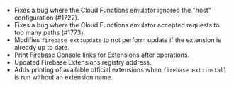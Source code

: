 * Fixes a bug where the Cloud Functions emulator ignored the "host" configuration (#1722).
* Fixes a bug where the Cloud Functions emulator accepted requests to too many paths (#1773).
* Modifies `firebase ext:update` to not perform update if the extension is already up to date.
* Print Firebase Console links for Extensions after operations.
* Updated Firebase Extensions registry address.
* Adds printing of available official extensions when `firebase ext:install` is run without an extension name.
